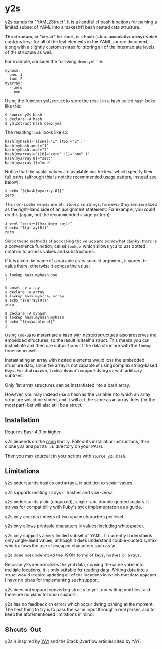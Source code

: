 y2s
===

y2s stands for "YAML2Struct". It is a handful of bash functions for
parsing a limited subset of YAML into a makeshift bash nested data
structure.

The structure, or "struct" for short, is a hash (a.k.a. associative
array) which contains keys for all of the leaf elements in the YAML
source document, along with a slightly custom syntax for storing all of
the intermediate levels of the structure as well.

For example, consider the following `demo.yml` file:

    myhash:
      one: 1
      two: 2
    myarray:
      - zero
      - one

Using the function `yml2struct` to store the result in a hash called
`hash` looks like this:

    $ source y2s.bash
    $ declare -A hash
    $ yml2struct hash demo.yml

The resulting `hash` looks like so:

    hash[myhash]='([one]="1" [two]="2" )'
    hash[myhash.one]="1"
    hash[myhash.two]="2"
    hash[myarray]='([0]="zero" [1]="one" )'
    hash[myarray.0]="zero"
    hash[myarray.1]="one"

Notice that the scalar values are available via the keys which specify
their full paths (although this is not the recommended usage pattern,
instead see below):

    $ echo "${hash[myarray.0]}"
    zero

The non-scalar values are still stored as strings, however they are
serialized as the right-hand side of an assignment statement. For
example, you could do this (again, not the recommended usage pattern):

    $ eval "array=${hash[myarray]}"
    $ echo "${array[0]}"
    zero

Since these methods of accessing the values are somewhat clunky, there
is a convenience function, called `lookup`, which allows you to use
dotted notation to access values and substructures.

If it is given the name of a variable as its second argument, it stores
the value there, otherwise it echoes the value:

    $ lookup hash.myhash.one
    1

    $ unset -v array
    $ declare -a array
    $ lookup hash.myarray array
    $ echo "${array[0]}"
    zero

    $ declare -A myhash
    $ lookup hash.myhash myhash
    $ echo "${myhash[one]}"
    1

Using `lookup` to instantiate a hash with nested structures also
preserves the embedded structures, so the result is itself a struct.
This means you can instantiate and then use subportions of the data
structure with the `lookup` function as well.

Instantiating an array with nested elements would lose the embedded
structure data, since the array is not capable of using complex
string-based keys. For that reason, `lookup` doesn't support doing so
with arbitrary subtrees.

Only flat array structures can be instantiated into a bash array.

However, you may instead use a hash as the variable into which an array
structure would be stored, and it will act the same as an array does
(for the most part) but will also still be a struct.

Installation
------------

Requires Bash 4.3 or higher.

y2s depends on the [nano] library. Follow its installation instructions,
then clone y2s and put its `lib` directory on your PATH.

Then you may source it in your scripts with `source y2s.bash`.

Limitations
-----------

y2s understands hashes and arrays, in addition to scalar values.

y2s supports nesting arrays in hashes and vice-versa.

y2s understands plain (unquoted), single- and double-quoted scalars. It
strives for compatibility with Ruby's syck implementation as a guide.

y2s only accepts indents of two space characters per level.

y2s only allows printable characters in values (including whitespace).

y2s only supports a very limited subset of YAML. It currently
understands only single-lined values, although it does understand
double-quoted syntax which allows the use of escaped characters such as
`\n`.

y2s does not understand the JSON forms of keys, hashes or arrays.

Because y2s denormalizes the yml data, copying the same value into
multiple locations, it is only suitable for reading data. Writing data
into a struct would require updating all of the locations in which that
data appears. I have no plans for implementing such support.

y2s does not support converting structs to yml, nor writing yml files,
and there are no plans for such support.

y2s has no feedback on errors which occur during parsing at the moment.
The best thing to try is to pass the same input through a real parser,
and to keep the aforementioned limitations in mind.

Shouts-Out
----------

y2s is inspired by [YAY] and the Stack Overflow articles cited by YAY.

  [nano]: https://github.com/binaryphile/nano
  [YAY]: https://github.com/johnlane/random-toolbox/blob/master/usr/lib/yay
